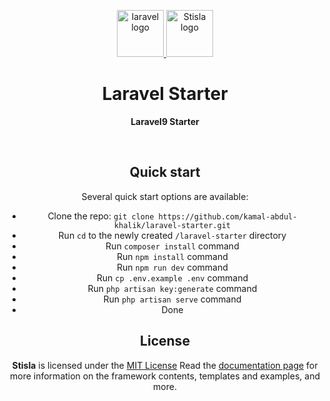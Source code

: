 <p align="center">
  <a href="https://laravel.com/">
    <img src="https://laravel.com/img/logomark.min.svg" alt="laravel logo" width="75" height="75">
  </a>
  <a href="https://getstisla.com">
    <img src="https://avatars2.githubusercontent.com/u/45754626?s=75&v=4" alt="Stisla logo" width="75" height="75">
  </a>
</p>

<h1 align="center">Laravel Starter</h1>

<span align="center">

**Laravel9 Starter**
</span>

<br>

## Quick start

Several quick start options are available:

-   Clone the repo: `git clone https://github.com/kamal-abdul-khalik/laravel-starter.git`
-   Run `cd` to the newly created `/laravel-starter` directory
-   Run `composer install` command
-   Run `npm install` command
-   Run `npm run dev` command
-   Run `cp .env.example .env` command
-   Run `php artisan key:generate` command
-   Run `php artisan serve` command
-   Done

## License

**Stisla** is licensed under the [MIT License](LICENSE)
Read the [documentation page](https://getstisla.com/docs) for more information on the framework contents, templates and examples, and more.

